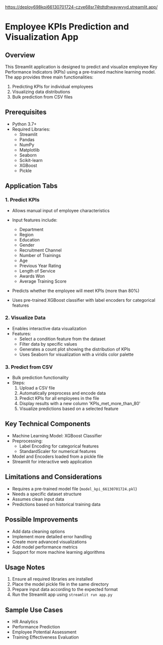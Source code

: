 https://deploy698kpi66130701724-czve68sr74tdtdhwaywvyd.streamlit.app/

# Employee KPIs Prediction and Visualization App

## Overview
This Streamlit application is designed to predict and visualize employee Key Performance Indicators (KPIs) using a pre-trained machine learning model. The app provides three main functionalities:
1. Predicting KPIs for individual employees
2. Visualizing data distributions
3. Bulk prediction from CSV files

## Prerequisites
- Python 3.7+
- Required Libraries:
  - Streamlit
  - Pandas
  - NumPy
  - Matplotlib
  - Seaborn
  - Scikit-learn
  - XGBoost
  - Pickle

## Application Tabs

### 1. Predict KPIs
- Allows manual input of employee characteristics
- Input features include:
  - Department
  - Region
  - Education
  - Gender
  - Recruitment Channel
  - Number of Trainings
  - Age
  - Previous Year Rating
  - Length of Service
  - Awards Won
  - Average Training Score

- Predicts whether the employee will meet KPIs (more than 80%)
- Uses pre-trained XGBoost classifier with label encoders for categorical features

### 2. Visualize Data
- Enables interactive data visualization
- Features:
  - Select a condition feature from the dataset
  - Filter data by specific values
  - Generates a count plot showing the distribution of KPIs
  - Uses Seaborn for visualization with a viridis color palette

### 3. Predict from CSV
- Bulk prediction functionality
- Steps:
  1. Upload a CSV file
  2. Automatically preprocess and encode data
  3. Predict KPIs for all employees in the file
  4. Display results with a new column 'KPIs_met_more_than_80'
  5. Visualize predictions based on a selected feature

## Key Technical Components
- Machine Learning Model: XGBoost Classifier
- Preprocessing: 
  - Label Encoding for categorical features
  - StandardScaler for numerical features
- Model and Encoders loaded from a pickle file
- Streamlit for interactive web application

## Limitations and Considerations
- Requires a pre-trained model file (`model_kpi_66130701724.pkl`)
- Needs a specific dataset structure
- Assumes clean input data
- Predictions based on historical training data

## Possible Improvements
- Add data cleaning options
- Implement more detailed error handling
- Create more advanced visualizations
- Add model performance metrics
- Support for more machine learning algorithms

## Usage Notes
1. Ensure all required libraries are installed
2. Place the model pickle file in the same directory
3. Prepare input data according to the expected format
4. Run the Streamlit app using `streamlit run app.py`

## Sample Use Cases
- HR Analytics
- Performance Prediction
- Employee Potential Assessment
- Training Effectiveness Evaluation
